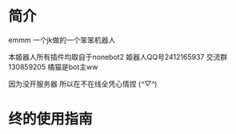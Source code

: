 # 简介
emmm 一个jk做的一个笨笨机器人

本姬器人所有插件均取自于nonebot2 姬器人QQ号2412165937 交流群130859205 橘猫是bot主ww

因为没开服务器 所以在不在线全凭心情捏 (*^▽^*)

# 终的使用指南
